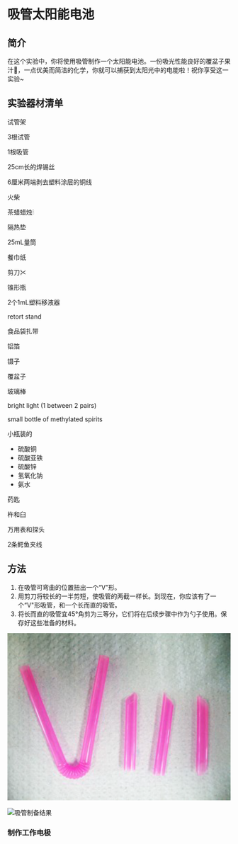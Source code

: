 # 吸管太阳能电池

## 简介

在这个实验中，你将使用吸管制作一个太阳能电池。一份吸光性能良好的覆盆子果汁🍹，一点优美而简洁的化学，你就可以捕获到太阳光中的电能啦！祝你享受这一实验~

## 实验器材清单

试管架

3根试管

1根吸管

25cm长的焊锡丝

6厘米两端剥去塑料涂层的铜线

火柴

茶蜡蜡烛🕯

隔热垫

25mL量筒

餐巾纸

剪刀✂

锥形瓶

2个1mL塑料移液器

retort stand

食品袋扎带

铝箔

镊子

覆盆子

玻璃棒

bright light (1 between 2 pairs)

small bottle of methylated spirits

小瓶装的

- 硫酸铜
- 硫酸亚铁
- 硫酸锌
- 氢氧化钠
- 氨水

药匙

杵和臼

万用表和探头

2条鳄鱼夹线

## 方法

1. 在吸管可弯曲的位置扭出一个“V”形。
2. 用剪刀将较长的一半剪短，使吸管的两截一样长。到现在，你应该有了一个“V"形吸管，和一个长而直的吸管。
3. 将长而直的吸管宜45°角剪为三等分，它们将在后续步骤中作为勺子使用。保存好这些准备的材料。

<p align="center">
  <img src="Images/image-20210124195553275.png" width="600" />
</p>

![吸管制备结果](D:\创业训练\Photovoltaic_Box\Images\image-20210124195553275.png)



### 制作工作电极

